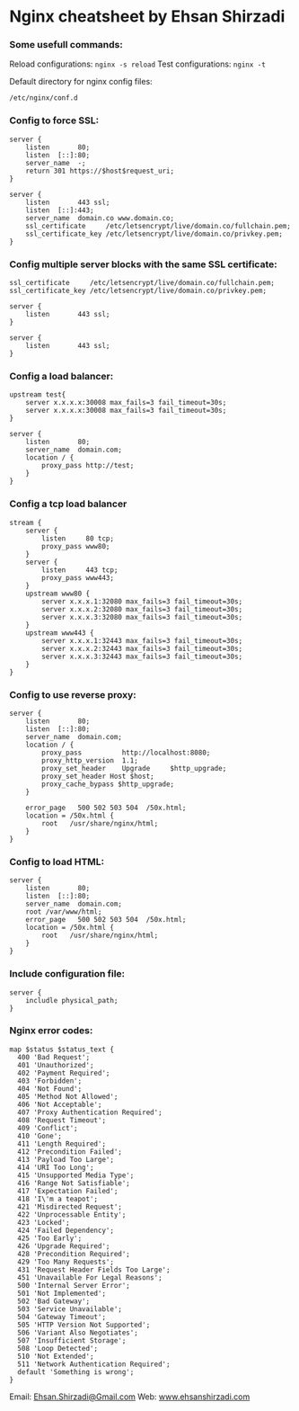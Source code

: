 # Nginx cheatsheet by Ehsan Shirzadi

### Some usefull commands:
Reload configurations: `nginx -s reload`
Test configurations: `nginx -t`

Default directory for nginx config files:
```
/etc/nginx/conf.d
```

### Config to force SSL:
```
server {
    listen       80;
    listen  [::]:80;
    server_name  -;
    return 301 https://$host$request_uri;
}

server {
    listen       443 ssl;
    listen  [::]:443;
    server_name  domain.co www.domain.co;
    ssl_certificate     /etc/letsencrypt/live/domain.co/fullchain.pem;
    ssl_certificate_key /etc/letsencrypt/live/domain.co/privkey.pem;
}
```
### Config multiple server blocks with the same SSL certificate:
```
ssl_certificate     /etc/letsencrypt/live/domain.co/fullchain.pem;
ssl_certificate_key /etc/letsencrypt/live/domain.co/privkey.pem;

server {
    listen       443 ssl;
}

server {
    listen       443 ssl;
}

```

### Config a load balancer:
```
upstream test{
    server x.x.x.x:30008 max_fails=3 fail_timeout=30s;
    server x.x.x.x:30008 max_fails=3 fail_timeout=30s;
}

server {
    listen       80;
    server_name  domain.com;
    location / {
        proxy_pass http://test;
    }
}
```
### Config a tcp load balancer
```
stream {
    server {
        listen     80 tcp;
        proxy_pass www80;
    }
    server {
        listen     443 tcp;
        proxy_pass www443;
    }
    upstream www80 {
        server x.x.x.1:32080 max_fails=3 fail_timeout=30s;
        server x.x.x.2:32080 max_fails=3 fail_timeout=30s;
        server x.x.x.3:32080 max_fails=3 fail_timeout=30s;
    }
    upstream www443 {
        server x.x.x.1:32443 max_fails=3 fail_timeout=30s;
        server x.x.x.2:32443 max_fails=3 fail_timeout=30s;
        server x.x.x.3:32443 max_fails=3 fail_timeout=30s;
    }    
}
```

### Config to use reverse proxy:
```
server {
    listen       80;
    listen  [::]:80;
    server_name  domain.com;
    location / {
        proxy_pass          http://localhost:8080;
        proxy_http_version  1.1;
        proxy_set_header    Upgrade     $http_upgrade;
        proxy_set_header Host $host;
        proxy_cache_bypass $http_upgrade;
    }

    error_page   500 502 503 504  /50x.html;
    location = /50x.html {
        root   /usr/share/nginx/html;
    }
}
```

### Config to load HTML:
```
server {
    listen       80;
    listen  [::]:80;
    server_name  domain.com;
    root /var/www/html;
    error_page   500 502 503 504  /50x.html;
    location = /50x.html {
        root   /usr/share/nginx/html;
    }
}
```

### Include configuration file:
```
server {
    includle physical_path;
}
```

### Nginx error codes:

```
map $status $status_text {
  400 'Bad Request';
  401 'Unauthorized';
  402 'Payment Required';
  403 'Forbidden';
  404 'Not Found';
  405 'Method Not Allowed';
  406 'Not Acceptable';
  407 'Proxy Authentication Required';
  408 'Request Timeout';
  409 'Conflict';
  410 'Gone';
  411 'Length Required';
  412 'Precondition Failed';
  413 'Payload Too Large';
  414 'URI Too Long';
  415 'Unsupported Media Type';
  416 'Range Not Satisfiable';
  417 'Expectation Failed';
  418 'I\'m a teapot';
  421 'Misdirected Request';
  422 'Unprocessable Entity';
  423 'Locked';
  424 'Failed Dependency';
  425 'Too Early';
  426 'Upgrade Required';
  428 'Precondition Required';
  429 'Too Many Requests';
  431 'Request Header Fields Too Large';
  451 'Unavailable For Legal Reasons';
  500 'Internal Server Error';
  501 'Not Implemented';
  502 'Bad Gateway';
  503 'Service Unavailable';
  504 'Gateway Timeout';
  505 'HTTP Version Not Supported';
  506 'Variant Also Negotiates';
  507 'Insufficient Storage';
  508 'Loop Detected';
  510 'Not Extended';
  511 'Network Authentication Required';
  default 'Something is wrong';
}
```

Email: Ehsan.Shirzadi@Gmail.com
Web: www.ehsanshirzadi.com
